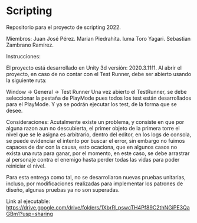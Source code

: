 # Scripting
Repositorio para el proyecto de scripting 2022.

Miembros:
Juan José Pérez.
Marian Piedrahita.
Iuma Toro Yagari.
Sebastian Zambrano Ramírez.

Instrucciones:

El proyecto está desarrollado en Unity 3d versión: 2020.3.11f1.
Al abrir el proyecto, en caso de no contar con el Test Runner, debe ser abierto usando la siguiente ruta:

Window -> General -> Test Runner
Una vez abierto el TestRunner, se debe seleccionar la pestaña de PlayMode pues todos los test están desarrollados para el PlayMode.
Y ya se podrán ejecutar los test, de la forma que se desee.

Consideraciones:
Acutalmente existe un problema, y consiste en que por alguna razon aun no descubierta, el primer objeto de la primera torre el nivel que se le asigna es arbitrario, dentro del editor, en los logs de consola, se puede evidenciar el intento por buscar el error, sin embargo no fuimos capaces de dar con la causa, esto ocaciona, que en algunos casos no exista una ruta para ganar, por el momento, en este caso, se debe arrastrar al personaje contra el enemigo hasta perder todas las vidas para poder reiniciar el nivel.

Para esta entrega como tal, no se desarrollaron nuevas pruebas unitarias, incluso, por modificaciones realizadas para implementar los patrones de diseño, algunas pruebas ya no son superadas.


Link al ejecutable: https://drive.google.com/drive/folders/1XbrRLpswcTH4Pf89C2thNGiPE3QaGBm1?usp=sharing

